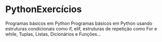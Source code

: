 # PythonExercícios


Programas básicos em Python
Programas básicos em Python usando estruturas condicionais como if, elif, estruturas de repetição como For e while, Tuplas, Listas, Dicionários e Funções... 
